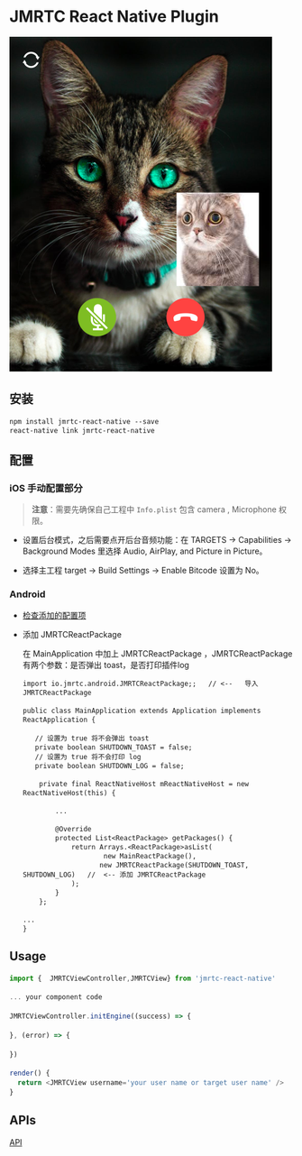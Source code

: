 # JMRTC React Native Plugin

![](./document/rctvideo.png)

## 安装

```shell
npm install jmrtc-react-native --save
react-native link jmrtc-react-native
```

## 配置

### iOS 手动配置部分

> **注意**：需要先确保自己工程中 `Info.plist` 包含 camera , Microphone  权限。

- 设置后台模式，之后需要点开后台音频功能：在 TARGETS -> Capabilities -> Background Modes 里选择 Audio, AirPlay, and Picture in Picture。


- 选择主工程 target -> Build Settings -> Enable Bitcode 设置为 No。

### Android
* [检查添加的配置项](document/check_android.md)

* 添加 JMRTCReactPackage

  在 MainApplication 中加上 JMRTCReactPackage ，JMRTCReactPackage 有两个参数：是否弹出 toast，是否打印插件log

  ```
  import io.jmrtc.android.JMRTCReactPackage;;   // <--   导入 JMRTCReactPackage

  public class MainApplication extends Application implements ReactApplication {

     // 设置为 true 将不会弹出 toast
     private boolean SHUTDOWN_TOAST = false;
     // 设置为 true 将不会打印 log
     private boolean SHUTDOWN_LOG = false;

      private final ReactNativeHost mReactNativeHost = new ReactNativeHost(this) {

          ...

          @Override
          protected List<ReactPackage> getPackages() {
              return Arrays.<ReactPackage>asList(
                      new MainReactPackage(),
                     new JMRTCReactPackage(SHUTDOWN_TOAST, SHUTDOWN_LOG)   //  <-- 添加 JMRTCReactPackage
              );
          }
      };

  ...
  }
  ```

## Usage

```javascript
import {  JMRTCViewController,JMRTCView} from 'jmrtc-react-native'

... your component code 

JMRTCViewController.initEngine((success) => {
  
}, (error) => {
  
})

render() {
  return <JMRTCView username='your user name or target user name' />
}
```



## APIs

[API](document/api.md)
